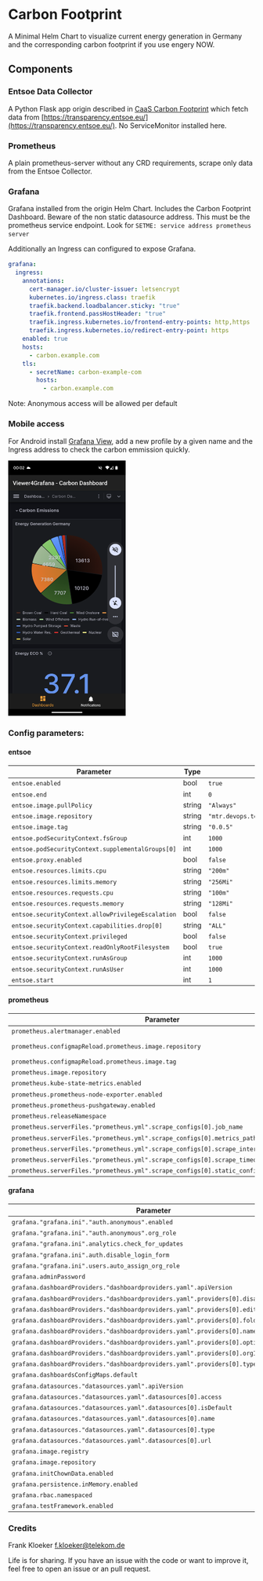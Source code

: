 # Carbon Footprint

A Minimal Helm Chart to visualize current energy generation in Germany and the corresponding carbon footprint if you use engery NOW.

## Components

### Entsoe Data Collector

A Python Flask app origin described in [CaaS Carbon Footprint](https://github.com/caas-team/caas-carbon-footprint) which fetch data from [https://transparency.entsoe.eu/](https://transparency.entsoe.eu/).
No ServiceMonitor installed here.

### Prometheus

A plain prometheus-server without any CRD requirements, scrape only data from the Entsoe Collector.

### Grafana

Grafana installed from the origin Helm Chart. Includes the Carbon Footprint Dashboard. Beware of the non static datasource address. This must be the prometheus service endpoint. Look for `SETME: service address prometheus server`

Additionally an Ingress can configured to expose Grafana.

```yaml
grafana:
  ingress:
    annotations:
      cert-manager.io/cluster-issuer: letsencrypt
      kubernetes.io/ingress.class: traefik
      traefik.backend.loadbalancer.sticky: "true"
      traefik.frontend.passHostHeader: "true"
      traefik.ingress.kubernetes.io/frontend-entry-points: http,https
      traefik.ingress.kubernetes.io/redirect-entry-point: https
    enabled: true
    hosts:
      - carbon.example.com
    tls:
      - secretName: carbon-example-com
        hosts:
          - carbon.example.com
```

Note: Anonymous access will be allowed per default

### Mobile access

For Android install [Grafana View](https://play.google.com/store/apps/details?id=it.ksol.grafanaview), add a new profile by a given name and the Ingress address to check the carbon emmission quickly.

<img src="grafanamobil.png" alt="grafanamobil" width="240" height="520"/>

### Config parameters:

#### entsoe

| Parameter | Type | Default | Description |
|-----------|------|---------|-------------|
| `entsoe.enabled` | bool | `true` |  |
| `entsoe.end` | int | `0` |  |
| `entsoe.image.pullPolicy` | string | `"Always"` |  |
| `entsoe.image.repository` | string | `"mtr.devops.telekom.de/caas/entsoe"` |  |
| `entsoe.image.tag` | string | `"0.0.5"` |  |
| `entsoe.podSecurityContext.fsGroup` | int | `1000` |  |
| `entsoe.podSecurityContext.supplementalGroups[0]` | int | `1000` |  |
| `entsoe.proxy.enabled` | bool | `false` |  |
| `entsoe.resources.limits.cpu` | string | `"200m"` |  |
| `entsoe.resources.limits.memory` | string | `"256Mi"` |  |
| `entsoe.resources.requests.cpu` | string | `"100m"` |  |
| `entsoe.resources.requests.memory` | string | `"128Mi"` |  |
| `entsoe.securityContext.allowPrivilegeEscalation` | bool | `false` |  |
| `entsoe.securityContext.capabilities.drop[0]` | string | `"ALL"` |  |
| `entsoe.securityContext.privileged` | bool | `false` |  |
| `entsoe.securityContext.readOnlyRootFilesystem` | bool | `true` |  |
| `entsoe.securityContext.runAsGroup` | int | `1000` |  |
| `entsoe.securityContext.runAsUser` | int | `1000` |  |
| `entsoe.start` | int | `1` |  |

#### prometheus

| Parameter | Type | Default | Description |
|-----------|------|---------|-------------|
| `prometheus.alertmanager.enabled` | bool | `false` |  |
| `prometheus.configmapReload.prometheus.image.repository` | string | `"mtr.devops.telekom.de/kubeprometheusstack/prometheus-config-reloader"` |  |
| `prometheus.configmapReload.prometheus.image.tag` | string | `"v0.67.0"` |  |
| `prometheus.image.repository` | string | `"mtr.devops.telekom.de/kubeprometheusstack/prometheus"` |  |
| `prometheus.kube-state-metrics.enabled` | bool | `false` |  |
| `prometheus.prometheus-node-exporter.enabled` | bool | `false` |  |
| `prometheus.prometheus-pushgateway.enabled` | bool | `false` |  |
| `prometheus.releaseNamespace` | bool | `true` |  |
| `prometheus.serverFiles."prometheus.yml".scrape_configs[0].job_name` | string | `"entsoe-carbon-footprint"` |  |
| `prometheus.serverFiles."prometheus.yml".scrape_configs[0].metrics_path` | string | `"/metrics"` |  |
| `prometheus.serverFiles."prometheus.yml".scrape_configs[0].scrape_interval` | string | `"2m"` |  |
| `prometheus.serverFiles."prometheus.yml".scrape_configs[0].scrape_timeout` | string | `"30s"` |  |
| `prometheus.serverFiles."prometheus.yml".scrape_configs[0].static_configs[0].targets[0]` | string | `"entsoe-carbon-footprint:80"` |  |

#### grafana

| Parameter | Type | Default | Description |
|-----------|------|---------|-------------|
| `grafana."grafana.ini"."auth.anonymous".enabled` | bool | `true` |  |
| `grafana."grafana.ini"."auth.anonymous".org_role` | string | `"Viewer"` |  |
| `grafana."grafana.ini".analytics.check_for_updates` | bool | `false` |  |
| `grafana."grafana.ini".auth.disable_login_form` | bool | `false` |  |
| `grafana."grafana.ini".users.auto_assign_org_role` | string | `"Viewer"` |  |
| `grafana.adminPassword` | string | `"prom-operator"` |  |
| `grafana.dashboardProviders."dashboardproviders.yaml".apiVersion` | int | `1` |  |
| `grafana.dashboardProviders."dashboardproviders.yaml".providers[0].disableDeletion` | bool | `false` |  |
| `grafana.dashboardProviders."dashboardproviders.yaml".providers[0].editable` | bool | `true` |  |
| `grafana.dashboardProviders."dashboardproviders.yaml".providers[0].folder` | string | `""` |  |
| `grafana.dashboardProviders."dashboardproviders.yaml".providers[0].name` | string | `"default"` |  |
| `grafana.dashboardProviders."dashboardproviders.yaml".providers[0].options.path` | string | `"/var/lib/grafana/dashboards/default"` |  |
| `grafana.dashboardProviders."dashboardproviders.yaml".providers[0].orgId` | int | `1` |  |
| `grafana.dashboardProviders."dashboardproviders.yaml".providers[0].type` | string | `"file"` |  |
| `grafana.dashboardsConfigMaps.default` | string | `"carbon-dashboards"` |  |
| `grafana.datasources."datasources.yaml".apiVersion` | int | `1` |  |
| `grafana.datasources."datasources.yaml".datasources[0].access` | string | `"proxy"` |  |
| `grafana.datasources."datasources.yaml".datasources[0].isDefault` | bool | `true` |  |
| `grafana.datasources."datasources.yaml".datasources[0].name` | string | `"Prometheus"` |  |
| `grafana.datasources."datasources.yaml".datasources[0].type` | string | `"prometheus"` |  |
| `grafana.datasources."datasources.yaml".datasources[0].url` | string | `"http://carbon-prometheus-server"` |  |
| `grafana.image.registry` | string | `"mtr.devops.telekom.de"` |  |
| `grafana.image.repository` | string | `"kubeprometheusstack/grafana"` |  |
| `grafana.initChownData.enabled` | bool | `false` |  |
| `grafana.persistence.inMemory.enabled` | bool | `true` |  |
| `grafana.rbac.namespaced` | bool | `true` |  |
| `grafana.testFramework.enabled` | bool | `false` |  |

### Credits

Frank Kloeker f.kloeker@telekom.de

Life is for sharing. If you have an issue with the code or want to improve it, feel free to open an issue or an pull
request.

